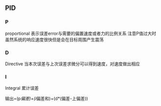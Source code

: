 ## PID



### P

proportional
表示误差error与需要的偏置速度或者力的比例关系
注意P值过大时虽然系统的响应速度很快但是会在目标周围产生震荡

### D

Directive
当本次误差与上次误差求微分可以得到速度，对速度做出相应

### I

Integral
累计误差

输出=(p*偏差)+(i*偏差和)+(d*(偏差-上偏差))

